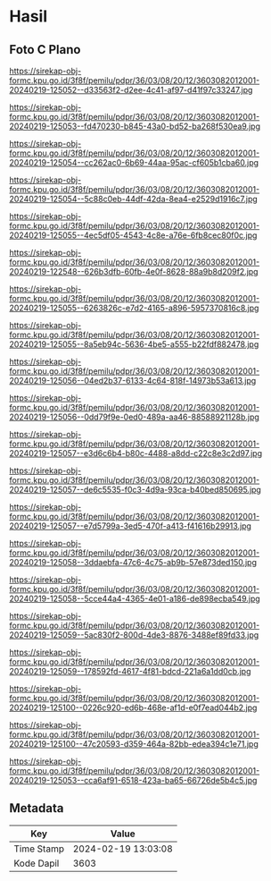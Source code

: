 # Hasil

## Foto C Plano

https://sirekap-obj-formc.kpu.go.id/3f8f/pemilu/pdpr/36/03/08/20/12/3603082012001-20240219-125052--d33563f2-d2ee-4c41-af97-d41f97c33247.jpg

https://sirekap-obj-formc.kpu.go.id/3f8f/pemilu/pdpr/36/03/08/20/12/3603082012001-20240219-125053--fd470230-b845-43a0-bd52-ba268f530ea9.jpg

https://sirekap-obj-formc.kpu.go.id/3f8f/pemilu/pdpr/36/03/08/20/12/3603082012001-20240219-125054--cc262ac0-6b69-44aa-95ac-cf605b1cba60.jpg

https://sirekap-obj-formc.kpu.go.id/3f8f/pemilu/pdpr/36/03/08/20/12/3603082012001-20240219-125054--5c88c0eb-44df-42da-8ea4-e2529d1916c7.jpg

https://sirekap-obj-formc.kpu.go.id/3f8f/pemilu/pdpr/36/03/08/20/12/3603082012001-20240219-125055--4ec5df05-4543-4c8e-a76e-6fb8cec80f0c.jpg

https://sirekap-obj-formc.kpu.go.id/3f8f/pemilu/pdpr/36/03/08/20/12/3603082012001-20240219-122548--626b3dfb-60fb-4e0f-8628-88a9b8d209f2.jpg

https://sirekap-obj-formc.kpu.go.id/3f8f/pemilu/pdpr/36/03/08/20/12/3603082012001-20240219-125055--6263826c-e7d2-4165-a896-5957370816c8.jpg

https://sirekap-obj-formc.kpu.go.id/3f8f/pemilu/pdpr/36/03/08/20/12/3603082012001-20240219-125055--8a5eb94c-5636-4be5-a555-b22fdf882478.jpg

https://sirekap-obj-formc.kpu.go.id/3f8f/pemilu/pdpr/36/03/08/20/12/3603082012001-20240219-125056--04ed2b37-6133-4c64-818f-14973b53a613.jpg

https://sirekap-obj-formc.kpu.go.id/3f8f/pemilu/pdpr/36/03/08/20/12/3603082012001-20240219-125056--0dd79f9e-0ed0-489a-aa46-88588921128b.jpg

https://sirekap-obj-formc.kpu.go.id/3f8f/pemilu/pdpr/36/03/08/20/12/3603082012001-20240219-125057--e3d6c6b4-b80c-4488-a8dd-c22c8e3c2d97.jpg

https://sirekap-obj-formc.kpu.go.id/3f8f/pemilu/pdpr/36/03/08/20/12/3603082012001-20240219-125057--de6c5535-f0c3-4d9a-93ca-b40bed850695.jpg

https://sirekap-obj-formc.kpu.go.id/3f8f/pemilu/pdpr/36/03/08/20/12/3603082012001-20240219-125057--e7d5799a-3ed5-470f-a413-f41616b29913.jpg

https://sirekap-obj-formc.kpu.go.id/3f8f/pemilu/pdpr/36/03/08/20/12/3603082012001-20240219-125058--3ddaebfa-47c6-4c75-ab9b-57e873ded150.jpg

https://sirekap-obj-formc.kpu.go.id/3f8f/pemilu/pdpr/36/03/08/20/12/3603082012001-20240219-125058--5cce44a4-4365-4e01-a186-de898ecba549.jpg

https://sirekap-obj-formc.kpu.go.id/3f8f/pemilu/pdpr/36/03/08/20/12/3603082012001-20240219-125059--5ac830f2-800d-4de3-8876-3488ef89fd33.jpg

https://sirekap-obj-formc.kpu.go.id/3f8f/pemilu/pdpr/36/03/08/20/12/3603082012001-20240219-125059--178592fd-4617-4f81-bdcd-221a6a1dd0cb.jpg

https://sirekap-obj-formc.kpu.go.id/3f8f/pemilu/pdpr/36/03/08/20/12/3603082012001-20240219-125100--0226c920-ed6b-468e-af1d-e0f7ead044b2.jpg

https://sirekap-obj-formc.kpu.go.id/3f8f/pemilu/pdpr/36/03/08/20/12/3603082012001-20240219-125100--47c20593-d359-464a-82bb-edea394c1e71.jpg

https://sirekap-obj-formc.kpu.go.id/3f8f/pemilu/pdpr/36/03/08/20/12/3603082012001-20240219-125053--cca6af91-6518-423a-ba65-66726de5b4c5.jpg


## Metadata

| Key        | Value               |
| ---------- | ------------------- |
| Time Stamp | 2024-02-19 13:03:08 |
| Kode Dapil | 3603                |




